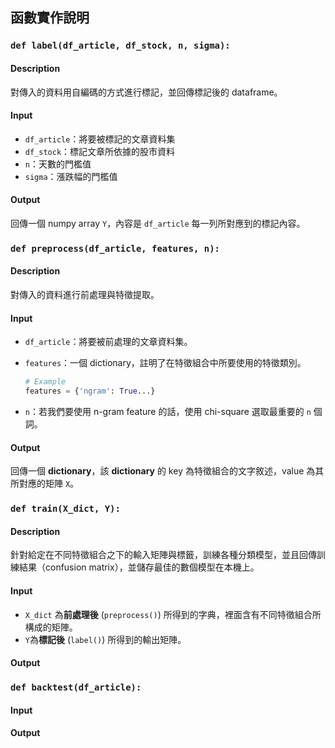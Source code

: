 ## 函數實作說明

### `def label(df_article, df_stock, n, sigma):`

#### Description

對傳入的資料用自編碼的方式進行標記，並回傳標記後的 dataframe。

#### Input

- `df_article`：將要被標記的文章資料集
- `df_stock`：標記文章所依據的股市資料
- `n`：天數的門檻值
- `sigma`：漲跌幅的門檻值

#### Output

回傳一個 numpy array `Y`，內容是 `df_article` 每一列所對應到的標記內容。

### `def preprocess(df_article, features, n):`

#### Description

對傳入的資料進行前處理與特徵提取。

#### Input

- `df_article`：將要被前處理的文章資料集。

- `features`：一個 dictionary，註明了在特徵組合中所要使用的特徵類別。

  ```py
  # Example
  features = {'ngram': True...}
  ```

- `n`：若我們要使用 n-gram feature 的話，使用 chi-square 選取最重要的 `n` 個詞。

#### Output

回傳一個 **dictionary**，該 **dictionary** 的 key 為特徵組合的文字敘述，value 為其所對應的矩陣 `X`。

### `def train(X_dict, Y):`

#### Description

針對給定在不同特徵組合之下的輸入矩陣與標籤，訓練各種分類模型，並且回傳訓練結果（confusion matrix），並儲存最佳的數個模型在本機上。

#### Input

- `X_dict` 為**前處理後** (`preprocess()`) 所得到的字典，裡面含有不同特徵組合所構成的矩陣。
- `Y`為**標記後** (`label()`) 所得到的輸出矩陣。

#### Output

### `def backtest(df_article):`

#### Input 

#### Output



